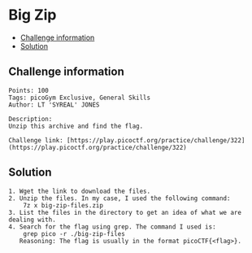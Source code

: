 # Big Zip

- [Challenge information](#challenge-information)
- [Solution](#solution)

## Challenge information
```
Points: 100
Tags: picoGym Exclusive, General Skills
Author: LT 'SYREAL' JONES

Description:
Unzip this archive and find the flag.

Challenge link: [https://play.picoctf.org/practice/challenge/322](https://play.picoctf.org/practice/challenge/322)
```
## Solution


```
1. Wget the link to download the files.
2. Unzip the files. In my case, I used the following command:
    7z x big-zip-files.zip
3. List the files in the directory to get an idea of what we are dealing with.
4. Search for the flag using grep. The command I used is:
    grep pico -r ./big-zip-files 
   Reasoning: The flag is usually in the format picoCTF{<flag>}.
```
